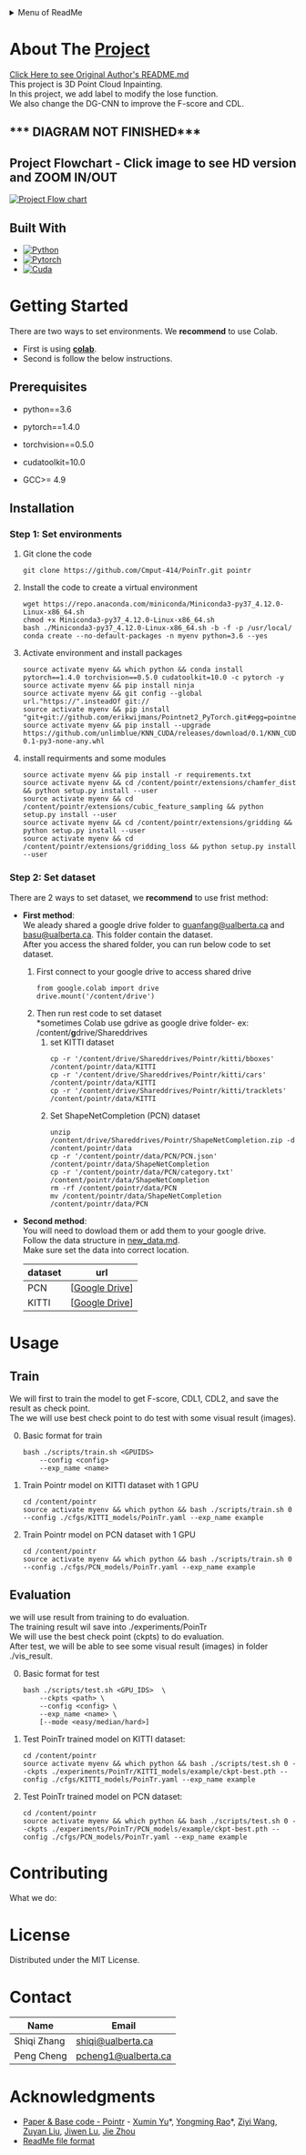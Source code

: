 <details>
  <summary>Menu of ReadMe</summary>
  <ol>
    <li>
      <a href="#about-the-project">About The Project</a>
      <ul>
        <li><a href="#built-with">Built With</a></li>
      </ul>
    </li>
    <li>
      <a href="#getting-started">Getting Started</a>
      <ul>
        <li><a href="#prerequisites">Prerequisites</a></li>
        <li><a href="#installation">Installation</a></li>
        <ul>
        <li><a href="#step-1-set-environments">Step 1: Set environments</a></li>
        <li><a href="#step-2-set-dataset">Step 2: Set dataset</a></li> 
      </ul>
      </ul>
    </li>
    <li>
      <a href="#usage">Usage</a></li>
      <ul>
        <li><a href="#train">Train</a></li>
        <li><a href="#evaluation">Evaluation</a></li>
      </ul>
    <li><a href="#contributing">Contributing</a></li>
    <li><a href="#license">License</a></li>
    <li><a href="#contact">Contact</a></li>
    <li><a href="#acknowledgments">Acknowledgments</a></li>
  </ol>
</details>


# About The [Project](https://github.com/Cmput-414/PoinTr)  

[Click Here to see Original Author's README.md](https://github.com/Cmput-414/PoinTr/blob/master/README_old.md)  
This project is 3D Point Cloud Inpainting.  
In this project, we add label to modify the lose function.  
We also change the DG-CNN to improve the F-score and CDL.  

## *** DIAGRAM NOT FINISHED***  
## Project Flowchart - Click image to see HD version and ZOOM IN/OUT  
[![Project Flow chart](https://kroki.io/mermaid/svg/eNqNVtGu2kYQfc9XjPxkIkJ64d4-ILVSLzRSVJpYwXkJidBi1saKsd31Osmt-PiemV2DHUIVHoDdnZmdOXNmdjKj6gPFy2eEzx-btVXGfnrx4neiD2FwVHk5qZ8-lvTaUnLQyWfKU8rLusWyOh5Vuae8oazKy4xsRdZAgSpDVjd2wmqQtiwiJ2OyB11SooqCTFtuS23D0VAMen0pXnuxYCQufiB27jEMYKDURryLD1Ctn-yhKinNCw3fSsuenC8h9vTa2CMbO8Xs24niqL8HWWytZeuZfDftLnNgRbQJRInDjkyV6KYJPonQYhPsdXq5mINjuOakTNaM2bM0z8YOj-1Xk1ttxvRFFf4_5J8_fy4BpW2Z2BwhAWaVaafCN9buxjF9LIGa4LRr82IvaAAA01ja6bQymhpO50Wzc9Jh6HK-WstqGQZr9UWT8nmukVPbwbQUkVMQc2KyinYKEsj3INSzw2PaV2QAYOdpcKLHdexMrWOx5Zd-FblV5FYrh7ou90PcWXcTPP4oMh_YPjfaYRY_ukinYfCKARlf6CuZYLJ1LMlLWDwq1gP8aleB3XC_PWpEkjfW5LvW6v2YamUAti4gBSQaTV9zYH9Un3vJSVWDNJJHbjGViBazMHgnFvvoUph8ru2oE50J8VAK7N_EOXDCNnQXnGMBW3a3x2qvi_CGpiCzZdMSZVlZelOVYuq-Z6qo1P57Q97bKVBbiJ_LS_gvIx_9WXg6uLaHFK66D983DEfPAC2VVWcMr4ywnz8w9NAZula-JsiSNo_nSrhBieVdGFzKRVIJlIZ9Y4_LGm23Xs73DwHrsgfVIf-FDa78pCivraBkZNEdOSL5Xved-YuwHHSMWt4Br-TuF9dnrq6AxRbEtJVJDpPW5gXwhMyE4Vsh46Am7HLuRRfiRtvWlNSoY11wL-LtQiR9Ubkbp_7GaxC8gR0ccXwa6M28XoPmshXyC_dFUxoOE5WUpclL_a3WJj_q0jYDE_feRJ-x0OZwPDaDVs-O7AkJZzZ9LEWM06fRZVupcm5yfCv-Xd6Eix6fDRx48A4Mqw8u-Jr25vpeoDWn50bj9LruCyhdO-VSPGF5t3GE9C9t2eR77QNLq-KSCEhKsXR6U-eV6DqntqmpjtskzdiBdy4vilmNimoTrkFPGGpqneRpjp3d05lFpTpqf9dVbUnvXf9U012jwpxkUVU1_VlXySEYubaPzrLG9S66bmLg-uYdT_G1a0PrWdeFOqchn-EHjcjmqqAwLzGEgLXWwzWaA7-_Xsfxa_xGizedvXN_hCG2g5Tg9ERr9MPOGCPnX-VeBdw2INfAxMN3JoQnoBvysDdVXSM2cCv3Sc2bBFkObvSviDGOUB6xob97lXSFcASEnVzHGRkxvj39G3pnmJ1vWyvbSaUMalPqbpsUVYunzGhHG9lsxoXanRt7dOfeZE6V1TXdzek9Wkq0wMhTNvxUypgyWDMiEj7eTo5UakPo90-rzdP4Bz50t7lkRzN_23QOTdf33CM5EJ454XsvPJvTK1QIMH6ju2EluncyD17mfk5p3XSHD-7wV3_4MO_aF37ot_BnoRrRrRxinNoEqwqAdePQrSSukERmCyi9Laqm6Q-L8GZMmQ0zAxdQu_YwwpQI_cqEibI6q8xTP8Wsv3XOj90izcvu76Lowl-51K74fUflKMxRRd9V6ZNStJqLllTGr-FkMrkVbczR8qx8K8jYB3nps5cgz3v90Xj0fxMwFCCIoVfeOKx6U6fvMPHU3etoFc_OfvtJnj__AeFPHJQ)](https://mermaid.live/view#pako:eNqNV22P2jgQ_itWPkGVoxCgyyLdSbdwlarjelFJv3SpkEkciBrinOO0paX__Z6x8wZLV939ALZnxjPPPDMevjuhjIQzd_aK5wcWLDcZw9-fj2vNlf74229_MPaht3GOPMkG-WmD4zeahQcRfmJJzJIsL7GUxyPPIpYUbC-TbM-0ZFpBg0nFtCj0wOhBXJOMOXKZPoiMhTxNmSqzbSZ0r38lB82uGK1rOadvHf3AyMUHeAgjmVDWx-AA9fykDzJjcZIKeJhp8qe5iZG_tww-kMFzQC6eWeBfbEIce2u7t8nsZ1HuKux89rhxjCZh4CsZiqLYOB-t3AKHkYhbF0yshN-ccbUvXHIyTvauxWf7RSVaKJd95mn1nRRevHhhgovLLNQJwgPwfC-sDl2b22tdBmnAaIDblUkaGWyAhio024lYKsEKynGr2rpqQa24sFqb5RIYr_lnwXiV_hyp1i1uSyN1BgKUsL1kOw4hMOEi6MZxl0WSKSBae7xxzuxhHVTW1oExV6-rpV8tfbtcVakQWXSVC9IH3g-34mzCjBIlLIjBQxW4hyBfE0Ruy3GTHeJjTaIkg9UjJ01KCd9J1ABCKY8CUSWFVsmu1CJyWc4V8BcpiQGWQrAvCfJx5J86GYt5geSyBsmFZ4JbjOHLO2O1CzjrhZ9y3W-lx4abKBpyc2DdOGOb1BeUfYO_2d4eUetp76fKBqct2TfxZlKztzIz1iZda6nk0VNbldseYbgwDi9bLF76NRStvHdxeQc4XDjpvS8InI4JtuSaN5A-tULu3rA0rS3d0L5BnCV7fGjK5adEWY4QZFtWNr-A7LLbRLiyEHpbCVZdxwDX7pHuZYkYjthCNeX71Ayqyizqo4pfVZ-8uqCVNgct0ZYjIBeOhlVjenINWS3BWS1VeBiUOkmBLYQGBOUKHABrYZvYYJRJXgldqowV_Jin1L1oPzWiTdnZa7362htwVEZ2cMfS7Ep3XOsW6EdbUxymNqy2aVJEYsY1G7wUX3OhkqPIdHFlZlKbueAzJCi2CqyLN4McihhoQDSDoJGjlAo06dI0BOqOdDW-ta9Lq0hnV15May-uahQyVfVXJruuUHOPm8ZkNdv-DXBtM6aKPWM5eqzYWj_hWZFEogoxlmk3PZA2FVXrepV7Rt96t42VPG7DeG8ceWezxYn2KLwypFqtyMSKXIRJnGBnd2oYlvGjaO57WoO2d69_tWmvqRatdCplzv7KZXgAye0DQt1oDUdsrPVgQg2BdppaWNvutR43zauOACp7fKB_6YSnrJdkGHdAbl3h158Ton-_CYI39MVfvG2NNu0VxsgWcoXzM1tTO60tEpjVm9-tlmdsmMtgZXptxdAIhER2IiXzHGGCfUmV7aQIKf_OT5ufb4D3UUqBYv9cFN5T2H2C3co2rDLDzNfTt17llWHxv6U2-6HkCgVtKnUbprLEA6mEpZXZLNyU7zovhD-yj75JoRY5G83Ze_Qjf4EhKyvoEbZD0cUGAWTAwKtMcdtCMhT9rxTq5N5wpL3S0sAf11d6cyjb7mmf3yv5sZWf1PLjOXuNegLwb0U7HPkTKzatxSZzFudFez6156_q8-m8boL4YL_3fhW7PnsmvRjkkN6VBIT1FPZMfleUXyIU2L9NZVFcTKxwy2V73dsr-IKi14c-RlWYkKoXci32Up0usk8WtjYM1y7iJKu_LtIWi5XN-sqMEag0jgEu7fpsOq6pdEGVzvie3trBYPBM6IEJnQb4ZyIO6ojbzt2JuNnsDuv9Z2dyaEASU7h5RbHqzL91gwq86nLLvGDcCaH9oVH_O64DiuPHWISfbN_pfOPgBxK10zkzzvMyRYyb7AdEeanl-pSFzhwZEq5T5ughYplwgHKsN3OeOfPvzldnPvJmg_vpaDYdeqNX4ztvPHOdE7ang9ndzLufeXf3w_u76d3sh-t8kxIWvMFsNB1CfjYcTr3JcGTMfTBnZP3H_yRFrfc)
## Built With
* [![Python][Python.com]][Python-url]
* [![Pytorch][Pytorch.com]][Pytorch-url]
* [![Cuda][Cuda.com]][Cuda-url]


# Getting Started
There are two ways to set environments. We **recommend** to use Colab.  
- First is using [**colab**](https://github.com/Cmput-414/PoinTr/blob/master/Project%20Implementation2.ipynb).  
- Second is follow the below instructions.  

## Prerequisites 
- python==3.6 

- pytorch==1.4.0  

- torchvision==0.5.0

- cudatoolkit=10.0  

- GCC>= 4.9


## Installation  

### Step 1: Set environments  

1. Git clone the code
    ```
    git clone https://github.com/Cmput-414/PoinTr.git pointr
    ```
2. Install the code to create a virtual environment
    ```
    wget https://repo.anaconda.com/miniconda/Miniconda3-py37_4.12.0-Linux-x86_64.sh
    chmod +x Miniconda3-py37_4.12.0-Linux-x86_64.sh
    bash ./Miniconda3-py37_4.12.0-Linux-x86_64.sh -b -f -p /usr/local/
    conda create --no-default-packages -n myenv python=3.6 --yes
    ``` 
3. Activate environment and install packages  
    ```
    source activate myenv && which python && conda install pytorch==1.4.0 torchvision==0.5.0 cudatoolkit=10.0 -c pytorch -y
    source activate myenv && pip install ninja
    source activate myenv && git config --global url."https://".insteadOf git://
    source activate myenv && pip install "git+git://github.com/erikwijmans/Pointnet2_PyTorch.git#egg=pointnet2_ops&subdirectory=pointnet2_ops_lib"
    source activate myenv && pip install --upgrade https://github.com/unlimblue/KNN_CUDA/releases/download/0.1/KNN_CUDA-0.1-py3-none-any.whl

    ``` 
4. install requirments and some modules
    ```
    source activate myenv && pip install -r requirements.txt
    source activate myenv && cd /content/pointr/extensions/chamfer_dist && python setup.py install --user
    source activate myenv && cd /content/pointr/extensions/cubic_feature_sampling && python setup.py install --user
    source activate myenv && cd /content/pointr/extensions/gridding && python setup.py install --user 
    source activate myenv && cd /content/pointr/extensions/gridding_loss && python setup.py install --user
    ```
### Step 2: Set dataset  
There are 2 ways to set dataset, we **recommend** to use frist method:  
- **First method**:  
 We aleady shared a google drive folder to guanfang@ualberta.ca and basu@ualberta.ca. This folder contain the dataset.  
 After you access the shared folder, you can run below code to set dataset.  
  1. First connect to your google drive to access shared drive
        ```
        from google.colab import drive
        drive.mount('/content/drive')
        ```
  2. Then run rest code to set dataset  
  *sometimes Colab use gdrive as google drive folder-
  ex: /content/**g**drive/Shareddrives
      1. set KITTI dataset
            ```
            cp -r '/content/drive/Shareddrives/Pointr/kitti/bboxes' /content/pointr/data/KITTI
            cp -r '/content/drive/Shareddrives/Pointr/kitti/cars' /content/pointr/data/KITTI
            cp -r '/content/drive/Shareddrives/Pointr/kitti/tracklets' /content/pointr/data/KITTI
            ```
      2. Set ShapeNetCompletion (PCN) dataset  
            ```
            unzip /content/drive/Shareddrives/Pointr/ShapeNetCompletion.zip -d /content/pointr/data
            cp -r '/content/pointr/data/PCN/PCN.json' /content/pointr/data/ShapeNetCompletion
            cp -r '/content/pointr/data/PCN/category.txt' /content/pointr/data/ShapeNetCompletion
            rm -rf /content/pointr/data/PCN
            mv /content/pointr/data/ShapeNetCompletion /content/pointr/data/PCN
            ```
- **Second method**:  
You will need to dowload them or add them to your google drive.  
Follow the data structure in [new_data.md](./new_data.md).  
Make sure set the data into correct location.   

    | dataset  | url |
    | --- | --- |
    | PCN |   [[Google Drive](https://drive.google.com/file/d/1hHIoAW97HUsc2A9F159xutd0ajar1mqi/view?usp=share_link)] |
    | KITTI | [[Google Drive](https://drive.google.com/drive/folders/1fSu0_huWhticAlzLh3Ejpg8zxzqO1z-F?usp=share_link)]  | 

# Usage  

## Train  

We will first to train the model to get F-score, CDL1, CDL2, and save the result as check point.  
The we will use best check point to do test with some visual result (images).   

0. Basic format for train
    ```
    bash ./scripts/train.sh <GPUIDS>
        --config <config>
        --exp_name <name> 
    ```
1. Train Pointr model on KITTI dataset with 1 GPU
    ```
    cd /content/pointr
    source activate myenv && which python && bash ./scripts/train.sh 0 --config ./cfgs/KITTI_models/PoinTr.yaml --exp_name example 
    ```
2. Train Pointr model on PCN dataset with 1 GPU 
    ```
    cd /content/pointr
    source activate myenv && which python && bash ./scripts/train.sh 0 --config ./cfgs/PCN_models/PoinTr.yaml --exp_name example 
    ```

## Evaluation   

we will use result from training to do evaluation.  
The training result wil save into ./experiments/PoinTr  
We will use the best check point (ckpts) to do evaluation.  
After test, we will be able to see some visual result (images) in folder ./vis_result.

0. Basic format for test
    ```
    bash ./scripts/test.sh <GPU_IDS>  \
        --ckpts <path> \
        --config <config> \
        --exp_name <name> \
        [--mode <easy/median/hard>]
    ```
1. Test PoinTr trained model on KITTI dataset:
    ```
    cd /content/pointr
    source activate myenv && which python && bash ./scripts/test.sh 0 --ckpts ./experiments/PoinTr/KITTI_models/example/ckpt-best.pth --config ./cfgs/KITTI_models/PoinTr.yaml --exp_name example
    ```  
2. Test PoinTr trained model on PCN dataset:
    ```
    cd /content/pointr
    source activate myenv && which python && bash ./scripts/test.sh 0 --ckpts ./experiments/PoinTr/PCN_models/example/ckpt-best.pth --config ./cfgs/PCN_models/PoinTr.yaml --exp_name example
    ```


# Contributing

What we do:  







# License

Distributed under the MIT License. 



# Contact

| Name | Email |  
| --- | --- |  
| Shiqi Zhang | shiqi@ualberta.ca |  
| Peng Cheng | pcheng1@ualberta.ca |  


# Acknowledgments

* [Paper & Base code - Pointr](https://github.com/yuxumin/PoinTr) -  [Xumin Yu](https://yuxumin.github.io/)\*, [Yongming Rao](https://raoyongming.github.io/)\*, [Ziyi Wang](https://github.com/LavenderLA), [Zuyan Liu](https://github.com/lzy-19), [Jiwen Lu](https://scholar.google.com/citations?user=TN8uDQoAAAAJ&hl=en&authuser=1), [Jie Zhou](https://scholar.google.com/citations?user=6a79aPwAAAAJ&hl=en&authuser=1)    
* [ReadMe file format](https://github.com/othneildrew/Best-README-Template)


[Python.com]: https://img.shields.io/badge/python%203.6-ffffff?logo=python
[Python-url]: https://python.com 
[Pytorch.com]: https://img.shields.io/badge/pytorch%201.4-FFFFFF?logo=pytorch
[Pytorch-url]: https://Pytorch.com
[Cuda.com]: https://img.shields.io/badge/cuda%20%2010.0%20-FFFFFF?logo=nvidia
[Cuda-url]: https://developer.nvidia.com/cuda-10.0-download-archive
